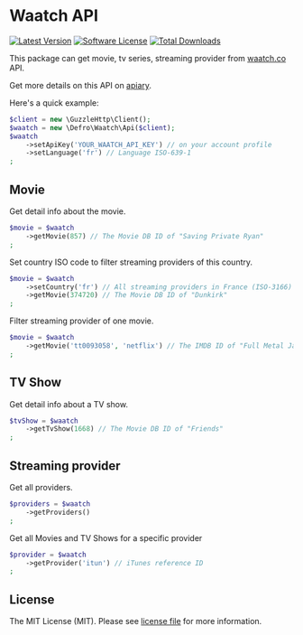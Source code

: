 # Waatch API

[![Latest Version](https://img.shields.io/github/release/defro/waatch-api.svg?style=flat-square)](https://github.com/defro/waatch-api/releases)
[![Software License](https://img.shields.io/badge/license-MIT-brightgreen.svg?style=flat-square)](LICENSE)
[![Total Downloads](https://img.shields.io/packagist/dt/defro/waatch-api.svg?style=flat-square)](https://packagist.org/packages/defro/waatch-api)

This package can get movie, tv series, streaming provider from [waatch.co](https://waatch.co) API.

Get more details on this API on [apiary](https://waatch.docs.apiary.io/). 

Here's a quick example:

```php
$client = new \GuzzleHttp\Client();
$waatch = new \Defro\Waatch\Api($client);
$waatch
    ->setApiKey('YOUR_WAATCH_API_KEY') // on your account profile
    ->setLanguage('fr') // Language ISO-639-1
;
```

## Movie

Get detail info about the movie.

```php
$movie = $waatch
    ->getMovie(857) // The Movie DB ID of "Saving Private Ryan"
;
```

Set country ISO code to filter streaming providers of this country.

```php
$movie = $waatch
    ->setCountry('fr') // All streaming providers in France (ISO-3166)
    ->getMovie(374720) // The Movie DB ID of "Dunkirk"
;
```

Filter streaming provider of one movie.

```php
$movie = $waatch
    ->getMovie('tt0093058', 'netflix') // The IMDB ID of "Full Metal Jacket" and Netfix provider
;
```

## TV Show

Get detail info about a TV show.

```php
$tvShow = $waatch
    ->getTvShow(1668) // The Movie DB ID of "Friends"
;
```

## Streaming provider

Get all providers.

```php
$providers = $waatch
    ->getProviders()
;
```

Get all Movies and TV Shows for a specific provider

```php
$provider = $waatch
    ->getProvider('itun') // iTunes reference ID
;
```


## License

The MIT License (MIT). Please see [license file](LICENSE) for more information.
